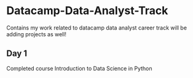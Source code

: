 # Datacamp-Data-Analyst-Track
Contains my work related to datacamp data analyst career track
will be adding projects as well!

## Day 1
Completed course
Introduction to Data Science in Python
